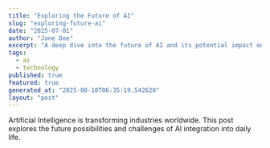 ```yaml
---
title: "Exploring the Future of AI"
slug: "exploring-future-ai"
date: "2025-07-01"
author: "Jane Doe"
excerpt: "A deep dive into the future of AI and its potential impact on various sectors."
tags:
  - ai
  - technology
published: true
featured: true
generated_at: "2025-08-10T06:35:19.542620"
layout: "post"
---
```


Artificial Intelligence is transforming industries worldwide. This post explores the future possibilities and challenges of AI integration into daily life.